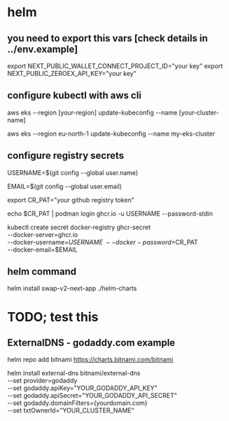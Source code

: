 # helm

## you need to export this vars [check details in ../env.example]

export NEXT_PUBLIC_WALLET_CONNECT_PROJECT_ID="your key"
export NEXT_PUBLIC_ZEROEX_API_KEY="your key"

## configure kubectl with aws cli

aws eks --region [your-region] update-kubeconfig --name [your-cluster-name]

aws eks --region eu-north-1 update-kubeconfig --name my-eks-cluster

## configure registry secrets

USERNAME=$(git config --global user.name)

EMAIL=$(git config --global user.email)

export CR_PAT="your github registry token"

echo $CR_PAT | podman login ghcr.io -u USERNAME --password-stdin

kubectl create secret docker-registry ghcr-secret \
  --docker-server=ghcr.io \
  --docker-username=$USERNAME \
  --docker-password=$CR_PAT \
  --docker-email=$EMAIL

## helm command

helm install swap-v2-next-app ./helm-charts

# TODO; test this

## ExternalDNS - godaddy.com example

helm repo add bitnami https://charts.bitnami.com/bitnami

helm install external-dns bitnami/external-dns \
  --set provider=godaddy \
  --set godaddy.apiKey="YOUR_GODADDY_API_KEY" \
  --set godaddy.apiSecret="YOUR_GODADDY_API_SECRET" \
  --set godaddy.domainFilters={yourdomain.com} \
  --set txtOwnerId="YOUR_CLUSTER_NAME"
